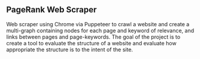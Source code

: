 ﻿## PageRank Web Scraper
Web scraper using Chrome via Puppeteer to crawl a website and create a multi-graph containing nodes for each page and keyword of relevance, and links between pages and page-keywords.
The goal of the project is to create a tool to evaluate the structure of a website and evaluate how appropriate the structure is to the intent of the site.